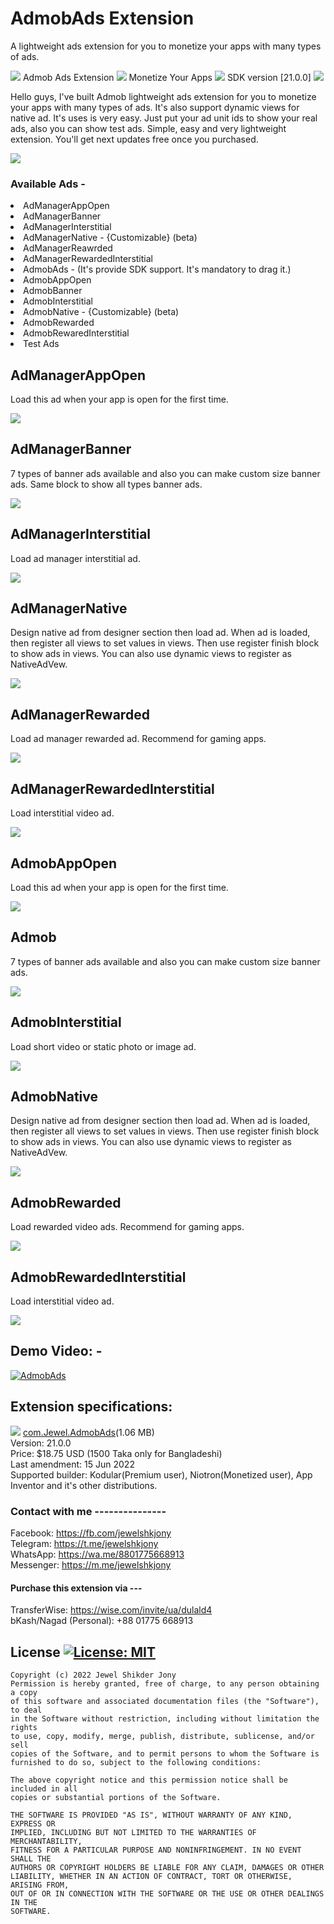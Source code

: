 # AdmobAds Extension
A lightweight ads extension for you to monetize your apps with many types of ads.

<img src="https://raw.githubusercontent.com/jewelshkjony/AdmobAds/main/imagaes/icon1.png"/> Admob Ads Extension <img src="https://raw.githubusercontent.com/jewelshkjony/AdmobAds/main/imagaes/icon2.png"/> Monetize Your Apps <img src="https://raw.githubusercontent.com/jewelshkjony/AdmobAds/main/imagaes/icon3.png"/> SDK version [21.0.0] <img src="https://raw.githubusercontent.com/jewelshkjony/AdmobAds/main/imagaes/icon4.png"/>

Hello guys, I've built Admob lightweight ads extension for you to monetize your apps with many types of ads. It's also support dynamic views for native ad. It's uses is very easy. Just put your ad unit ids to show your real ads, also you can show test ads. Simple, easy and very lightweight extension. You'll get next updates free once you purchased.

<img src="https://raw.githubusercontent.com/jewelshkjony/AdmobAds/main/imagaes/component.png"/>

### Available Ads -

<li> AdManagerAppOpen
<li> AdManagerBanner
<li> AdManagerInterstitial
<li> AdManagerNative - {Customizable} (beta)
<li> AdManagerReawrded
<li> AdManagerRewardedInterstitial
<li> AdmobAds - (It's provide SDK support. It's mandatory to drag it.)
<li> AdmobAppOpen
<li> AdmobBanner
<li> AdmobInterstitial
<li> AdmobNative - {Customizable} (beta)
<li> AdmobRewarded
<li> AdmobRewaredInterstitial
<li> Test Ads

## AdManagerAppOpen
Load this ad when your app is open for the first time.

<img src="https://github.com/jewelshkjony/AdmobAds/raw/main/imagaes/Admanager%20App%20Open%20Ad.png"/>

## AdManagerBanner
7 types of banner ads available and also you can make custom size banner ads. Same block to show all types banner ads.

<img src="https://github.com/jewelshkjony/AdmobAds/raw/main/imagaes/Admanager%20banner.png"/>

## AdManagerInterstitial
Load ad manager interstitial ad.

<img src="https://github.com/jewelshkjony/AdmobAds/raw/main/imagaes/Admanager%20interstitial.png"/>

## AdManagerNative
Design native ad from designer section then load ad. When ad is loaded, then register all views to set values in views. Then use register finish block to show ads in views. You can also use dynamic views to register as NativeAdVew.

<img src="https://github.com/jewelshkjony/AdmobAds/raw/main/imagaes/Admanager%20native.png"/>


## AdManagerRewarded
Load ad manager rewarded ad. Recommend for gaming apps.

<img src="https://github.com/jewelshkjony/AdmobAds/raw/main/imagaes/Admanager%20reward.png"/>

## AdManagerRewardedInterstitial
Load interstitial video ad.

<img src="https://github.com/jewelshkjony/AdmobAds/raw/main/imagaes/Admanager%20reward%20interstitial.png"/>
  
  
## AdmobAppOpen
Load this ad when your app is open for the first time.
  
<img src="https://github.com/jewelshkjony/AdmobAds/raw/main/imagaes/Appopen.png"/>
  
## Admob
7 types of banner ads available and also you can make custom size banner ads.
  
<img src="https://github.com/jewelshkjony/AdmobAds/raw/main/imagaes/Banner.png"/>
  
## AdmobInterstitial
Load short video or static photo or image ad.
  
<img src="https://github.com/jewelshkjony/AdmobAds/raw/main/imagaes/Interstitial.png"/>
  
## AdmobNative
Design native ad from designer section then load ad. When ad is loaded, then register all views to set values in views. Then use register finish block to show ads in views. You can also use dynamic views to register as NativeAdVew.
  
<img src="https://github.com/jewelshkjony/AdmobAds/raw/main/imagaes/Native.png"/>
  
  
## AdmobRewarded
Load rewarded video ads. Recommend for gaming apps.
  
<img src="https://github.com/jewelshkjony/AdmobAds/raw/main/imagaes/Raward.png"/>
  
  
## AdmobRewardedInterstitial
Load interstitial video ad.
  
<img src="https://github.com/jewelshkjony/AdmobAds/raw/main/imagaes/Reward%20interstitial.png"/>
  
## Demo Video: -

[![AdmobAds](http://img.youtube.com/vi/er95UkaB2XE/0.jpg)](http://www.youtube.com/watch?v=er95UkaB2XE)


## Extension specifications:
<img src="https://github.com/jewelshkjony/AdmobAds/raw/main/imagaes/app-inventor-aix-download-icon.png"/> <a href="https://community.appinventor.mit.edu/t/paid-admob-ads-extension-sdk-21-0-0/36037">com.Jewel.AdmobAds</a>(1.06 MB) \
Version: 21.0.0\
Price: $18.75 USD (1500 Taka only for Bangladeshi)\
Last amendment: 15 Jun 2022\
Supported builder: Kodular(Premium user), Niotron(Monetized user),  App Inventor and it's other distributions.

### Contact with me ---------------
Facebook: https://fb.com/jewelshkjony \
Telegram: https://t.me/jewelshkjony \
WhatsApp: https://wa.me/8801775668913 \
Messenger: https://m.me/jewelshkjony

#### Purchase this extension via ---
TransferWise: https://wise.com/invite/ua/dulald4 \
bKash/Nagad (Personal): +88 01775 668913


## License [![License: MIT](https://img.shields.io/badge/License-MIT-yellow.svg)](https://opensource.org/licenses/MIT)
    Copyright (c) 2022 Jewel Shikder Jony
    Permission is hereby granted, free of charge, to any person obtaining a copy
    of this software and associated documentation files (the "Software"), to deal
    in the Software without restriction, including without limitation the rights
    to use, copy, modify, merge, publish, distribute, sublicense, and/or sell
    copies of the Software, and to permit persons to whom the Software is
    furnished to do so, subject to the following conditions:
    
    The above copyright notice and this permission notice shall be included in all
    copies or substantial portions of the Software.
    
    THE SOFTWARE IS PROVIDED "AS IS", WITHOUT WARRANTY OF ANY KIND, EXPRESS OR
    IMPLIED, INCLUDING BUT NOT LIMITED TO THE WARRANTIES OF MERCHANTABILITY,
    FITNESS FOR A PARTICULAR PURPOSE AND NONINFRINGEMENT. IN NO EVENT SHALL THE
    AUTHORS OR COPYRIGHT HOLDERS BE LIABLE FOR ANY CLAIM, DAMAGES OR OTHER
    LIABILITY, WHETHER IN AN ACTION OF CONTRACT, TORT OR OTHERWISE, ARISING FROM,
    OUT OF OR IN CONNECTION WITH THE SOFTWARE OR THE USE OR OTHER DEALINGS IN THE
    SOFTWARE.
